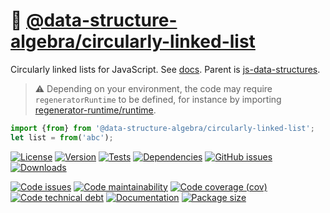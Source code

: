 :repeat: [@data-structure-algebra/circularly-linked-list](https://data-structure-algebra.github.io/circularly-linked-list)
==

Circularly linked lists for JavaScript.
See [docs](https://data-structure-algebra.github.io/circularly-linked-list/index.html).
Parent is [js-data-structures](https://github.com/make-github-pseudonymous-again/js-data-structures).

> :warning: Depending on your environment, the code may require
> `regeneratorRuntime` to be defined, for instance by importing
> [regenerator-runtime/runtime](https://www.npmjs.com/package/regenerator-runtime).

```js
import {from} from '@data-structure-algebra/circularly-linked-list';
let list = from('abc');
```

[![License](https://img.shields.io/github/license/data-structure-algebra/circularly-linked-list.svg)](https://raw.githubusercontent.com/data-structure-algebra/circularly-linked-list/main/LICENSE)
[![Version](https://img.shields.io/npm/v/@data-structure-algebra/circularly-linked-list.svg)](https://www.npmjs.org/package/@data-structure-algebra/circularly-linked-list)
[![Tests](https://img.shields.io/github/workflow/status/data-structure-algebra/circularly-linked-list/ci:test?event=push&label=tests)](https://github.com/data-structure-algebra/circularly-linked-list/actions/workflows/ci:test.yml?query=branch:main)
[![Dependencies](https://img.shields.io/librariesio/github/data-structure-algebra/circularly-linked-list.svg)](https://github.com/data-structure-algebra/circularly-linked-list/network/dependencies)
[![GitHub issues](https://img.shields.io/github/issues/data-structure-algebra/circularly-linked-list.svg)](https://github.com/data-structure-algebra/circularly-linked-list/issues)
[![Downloads](https://img.shields.io/npm/dm/@data-structure-algebra/circularly-linked-list.svg)](https://www.npmjs.org/package/@data-structure-algebra/circularly-linked-list)

[![Code issues](https://img.shields.io/codeclimate/issues/data-structure-algebra/circularly-linked-list.svg)](https://codeclimate.com/github/data-structure-algebra/circularly-linked-list/issues)
[![Code maintainability](https://img.shields.io/codeclimate/maintainability/data-structure-algebra/circularly-linked-list.svg)](https://codeclimate.com/github/data-structure-algebra/circularly-linked-list/trends/churn)
[![Code coverage (cov)](https://img.shields.io/codecov/c/gh/data-structure-algebra/circularly-linked-list/main.svg)](https://codecov.io/gh/data-structure-algebra/circularly-linked-list)
[![Code technical debt](https://img.shields.io/codeclimate/tech-debt/data-structure-algebra/circularly-linked-list.svg)](https://codeclimate.com/github/data-structure-algebra/circularly-linked-list/trends/technical_debt)
[![Documentation](https://data-structure-algebra.github.io/circularly-linked-list/badge.svg)](https://data-structure-algebra.github.io/circularly-linked-list/source.html)
[![Package size](https://img.shields.io/bundlephobia/minzip/@data-structure-algebra/circularly-linked-list)](https://bundlephobia.com/result?p=@data-structure-algebra/circularly-linked-list)
